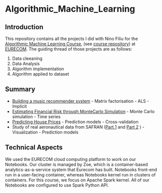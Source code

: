 # Algorithmic_Machine_Learning

## Introduction
This repository contains all the projects I did with Nino Filiu for the [Algorithmic Machine Learning Course](http://www.eurecom.fr/en/course/AML-2018Spring), (see [course repository](https://github.com/DistributedSystemsGroup/Algorithmic-Machine-Learning)) at [EURECOM](http://www.eurecom.fr/fr). The guiding thread of those projects are as follows:

1. Data cleeaning
2. Data Analysis
3. Algorithm implementation
4. Algorithm applied to dataset

## Summary
* [Building a music recommender system](https://github.com/CBrochet/Algorithmic_Machine_Learning/tree/master/Building_a_Music_Recommender_System)  - Matrix factorisation - ALS - Implicit
* [Estimating Financial Risk through MonteCarlo Simulation](https://github.com/CBrochet/Algorithmic_Machine_Learning/blob/master/LAB2.html) - Monte Carlo simulation - Time series
* [Predicting House Prices](https://github.com/CBrochet/Algorithmic_Machine_Learning/blob/master/challenge.html) - Prediction models - Cross-validation
* Study of real aeronautical data from SAFRAN ([Part 1](https://github.com/CBrochet/Algorithmic_Machine_Learning/blob/master/Safran-part1.html) and [Part 2](https://github.com/CBrochet/Algorithmic_Machine_Learning/blob/master/Safran-part2.html) ) - Visualization - Prediction models

## Technical Aspects

We used the EURECOM cloud computing platform to work on our Notebooks. Our cluster is managed by Zoe, which is a container-based analytics-as-a-service system that Eurecom has built. Notebooks front-end run in a user-facing container, whereas Notebooks kernel run in clusters of containers. For this course, we focus on Apache Spark kernel. All of our Notebooks are configured to use Spark Python API.



